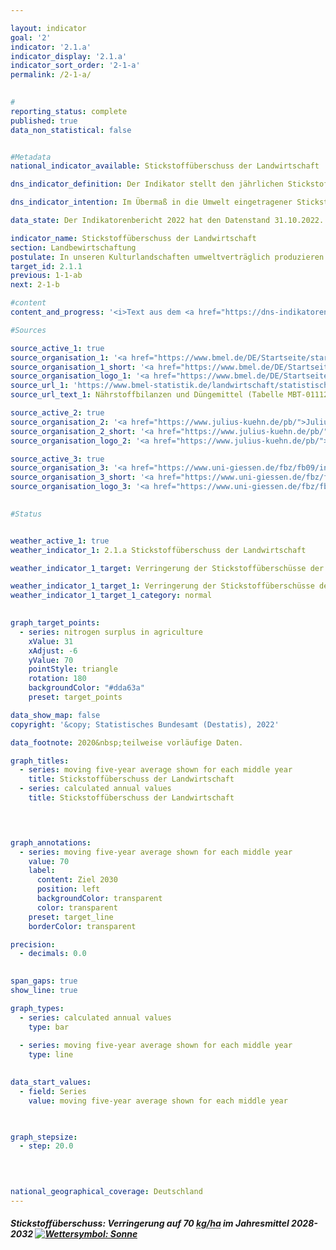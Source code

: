 ```yaml
---

layout: indicator    
goal: '2'    
indicator: '2.1.a'    
indicator_display: '2.1.a'    
indicator_sort_order: '2-1-a'    
permalink: /2-1-a/    
    

#
reporting_status: complete    
published: true    
data_non_statistical: false    


#Metadata    
national_indicator_available: Stickstoffüberschuss der Landwirtschaft    

dns_indicator_definition: Der Indikator stellt den jährlichen Stickstoffüberschuss für den Sektor Landwirtschaft, berechnet als Stickstoffzufuhr abzüglich Abfuhr von Stickstoff, in Kilogramm (<abbr title="Kilogramm">kg</abbr>) je Hektar (<abbr title="Hektar">ha</abbr>) und Jahr landwirtschaftlich genutzter Fläche dar.    

dns_indicator_intention: Im Übermaß in die Umwelt eingetragener Stickstoff führt zur Belastung von Grund- und Oberflächenwasser, zur Überversorgung von Binnengewässern, Meeren und Landökosystemen mit Nährstoffen (Eutrophierung), zur Entstehung von Treibhausgasen und versauernden Luftschadstoffen mit negativen Folgen für Klima, Artenvielfalt und Landschaftsqualität. Für den Zeitraum 2028&nbsp;bis 2032&nbsp;soll im Mittel eine Verringerung der Stickstoffüberschüsse der Gesamtbilanz für Deutschland auf 70&nbsp;Kilogramm je Hektar landwirtschaftlich genutzter Fläche pro Jahr erreicht werden.    

data_state: Der Indikatorenbericht 2022 hat den Datenstand 31.10.2022. Die Daten auf dieser Plattform werden regelmäßig aktualisiert, sodass online aktuellere Daten verfügbar sein können als im <a href="https://dns-indikatoren.de/assets/publications/reports/de/2022.pdf">Indikatorenbericht 2022</a> veröffentlicht.    

indicator_name: Stickstoffüberschuss der Landwirtschaft    
section: Landbewirtschaftung    
postulate: In unseren Kulturlandschaften umweltverträglich produzieren    
target_id: 2.1.1    
previous: 1-1-ab    
next: 2-1-b    

#content     
content_and_progress: '<i>Text aus dem <a href="https://dns-indikatoren.de/assets/publications/reports/de/2022.pdf">Indikatorenbericht 2022&nbsp;</a></i><br><br>Bei der Berechnung des Indikators werden Stickstoffzufuhren durch Düngemittel, aus biologischer Stickstofffixierung, durch atmosphärische Einträge, durch Saat- und Pflanzgut sowie durch Futtermittel berücksichtigt. Die Stickstoffabfuhr erfolgt über pflanzliche und tierische Marktprodukte. Der überschüssige Stickstoff kann in gasförmiger Form in die Atmosphäre entweichen, sich im Boden anreichern oder in Richtung Grundwasser verlagern. Dadurch kann es letztendlich auch zu einem Stickstoffeintrag in Flüsse oder andere Ökosysteme kommen. Der Stickstoffüberschuss der Landwirtschaft beeinflusst hierdurch direkt die Entwicklung der Indikatoren <a href="https://dnsUpgradeEnvironment.github.io/dns-indicators/6-1-b">6.1.b</a> „Nitrat im Grundwasser“, <a href="https://dnsUpgradeEnvironment.github.io/dns-indicators/14-1-a">14.1.a</a> „Stickstoffeintrag über die Zuflüsse in Nord- und Ostsee“ und <a href="https://dnsUpgradeEnvironment.github.io/dns-indicators/15-2">15.2</a>&nbsp;„Eutrophierung der Ökosysteme“. Bei dem Indikator <a href="https://dnsUpgradeEnvironment.github.io/dns-indicators/3-2-a">3.2.a</a> „Emissionen von Luftschadstoffen“ hat der Eintrag von Stickstoff aus der Landwirtschaft in die Atmosphäre Auswirkungen auf die Entstehung von Stickstoffdioxiden und Ammoniak.<br><br>Der Indikator wird vom Institut für Pflanzenbau und Bodenkunde des Julius Kühn-Instituts und dem Institut für Landschaftsökologie und Ressourcenmanagement der Universität Gießen berechnet. Im Jahr 2018&nbsp;waren Düngemittel mit 54,7&nbsp;% (94&nbsp;Kilogramm Stickstoff je Hektar) die wichtigste Komponente der Stickstoffzufuhr in der Gesamtbilanz. Daneben trugen Futtermittel mit 33,7&nbsp;% (58&nbsp;kg/ha), die biologische Stickstofffixierung mit 7,6&nbsp;% (13&nbsp;kg/ha) und die außerlandwirtschaftlichen Emissionen mit 1,7&nbsp;% (3&nbsp;kg/ha) substantiell zur Stickstoffzufuhr bei.<br><br>Die Berechnung des Indikators basiert auf dem gleitenden Fünfjahresdurchschnitt, bei dem der Mittelwert aus Werten von fünf Berichtsjahren gebildet wird. Der gleitende Fünfjahresdurchschnitt gibt jeweils den Wert für das mittlere der fünf Berichtsjahre an. Hierdurch werden witterungs- und marktabhängige jährliche Schwankungen geglättet, die nicht von den landwirtschaftlichen Betrieben beeinflusst werden können. Der Indikator trifft keine Aussage zur regionalen Verteilung der Stickstoffüberschüsse. Für die Jahre 2016&nbsp;und 2017&nbsp;wurden verschiedene Eingangsdaten rückwirkend aktualisiert. Auch wurde die Berechnungsmethodik überarbeitet und einige Koeffizienten wurden aktualisiert. Dadurch ergeben sich Abweichungen bei den Werten des Indikators für die vergangenen Berichtsjahre im Vergleich zu der letzten Veröffentlichung.<br><br>Der gleitende Fünfjahresdurchschnitt des Stickstoffsaldos sank im Zeitraum von 1992&nbsp;bis 2016&nbsp;um 19,8&nbsp;% (von 116&nbsp;auf 93&nbsp;Kilogramm je Hektar und Jahr). Die Reduktionen des Stickstoffüberschusses sind jedoch hauptsächlich auf Entwicklungen zu Beginn der Zeitreihe bis zum Jahr 2011&nbsp;zurückzuführen. Seitdem stagniert der Stickstoffüberschuss und liegt wie im Jahr 2011&nbsp;unverändert bei 93&nbsp;Kilogramm je Hektar und Jahr. Somit kann eine Verringerung bis auf 70&nbsp;Kilogramm je Hektar und Jahr landwirtschaftlich genutzter Fläche im Jahresmittel 2028–2032&nbsp;bei einer Fortsetzung der jetzigen Entwicklung nicht erreicht werden. Der deutliche Rückgang des Stickstoffüberschusses Anfang der 1990er Jahre resultierte aus einem reduzierten Düngemitteleinsatz und abnehmenden Tierbeständen in den neuen Bundesländern. Die vergleichsweise schwache Reduktion im weiteren Verlauf der Zeitreihe beruhte auf einem leichten Rückgang beim Einsatz mineralischer Düngemittel und höheren Erntemengen aufgrund des technischen Fortschritts in der Pflanzenproduktion und -züchtung (effizientere Stickstoffdüngung, Sortenspektrum) bei gleichzeitiger Ausweitung des Anbauumfangs ertragsstarker Kulturarten (Mais, Weizen) sowie einer verbesserten Futterverwertung bei den Nutztieren.'    

#Sources    

source_active_1: true
source_organisation_1: '<a href="https://www.bmel.de/DE/Startseite/startseite_node.html">Bundesministerium für Ernährung und Landwirtschaft</a>'
source_organisation_1_short: '<a href="https://www.bmel.de/DE/Startseite/startseite_node.html">Bundesministerium für Ernährung und Landwirtschaft</a>'
source_organisation_logo_1: '<a href="https://www.bmel.de/DE/Startseite/startseite_node.html"><img src="https://dnsUpgradeEnvironment.github.io/dns-indicators/public/OrgImgDe/bmel.png" alt="Bundesministerium für Ernährung und Landwirtschaft" title=" Klicken Sie hier um zur Homepage der Organisation Bundesministerium für Ernährung und Landwirtschaft zu gelangen." style="height:60px; width:148px; border: transparent"/></a>'
source_url_1: 'https://www.bmel-statistik.de/landwirtschaft/statistischer-monatsbericht-des-bmel-kapitel-a-landwirtschaft/'
source_url_text_1: Nährstoffbilanzen und Düngemittel (Tabelle MBT-0111260-0000)

source_active_2: true
source_organisation_2: '<a href="https://www.julius-kuehn.de/pb/">Julius Kühn-Institut, Institut für Pflanzenbau und Bodenkunde</a>'
source_organisation_2_short: '<a href="https://www.julius-kuehn.de/pb/">Julius Kühn-Institut, Institut für Pflanzenbau und Bodenkunde</a>'
source_organisation_logo_2: '<a href="https://www.julius-kuehn.de/pb/"><img src="https://dnsUpgradeEnvironment.github.io/dns-indicators/public/OrgImgDe/jki.png" alt="Julius Kühn-Institut, Institut für Pflanzenbau und Bodenkunde" title=" Klicken Sie hier um zur Homepage der Organisation Julius Kühn-Institut, Institut für Pflanzenbau und Bodenkunde zu gelangen." style="height:60px; width:148px; border: transparent"/></a>'

source_active_3: true
source_organisation_3: '<a href="https://www.uni-giessen.de/fbz/fb09/institute/ilr">Institut für Landschaftsökologie und Ressourcenmanagement, Justus-Liebig-Universität Gießen</a>'
source_organisation_3_short: '<a href="https://www.uni-giessen.de/fbz/fb09/institute/ilr">Institut für Landschaftsökologie und Ressourcenmanagement, Justus-Liebig-Universität Gießen</a>'
source_organisation_logo_3: '<a href="https://www.uni-giessen.de/fbz/fb09/institute/ilr"><img src="https://dnsUpgradeEnvironment.github.io/dns-indicators/public/OrgImgDe/ug.png" alt="Institut für Landschaftsökologie und Ressourcenmanagement, Justus-Liebig-Universität Gießen" title=" Klicken Sie hier um zur Homepage der Organisation Institut für Landschaftsökologie und Ressourcenmanagement, Justus-Liebig-Universität Gießen zu gelangen." style="height:60px; width:148px; border: transparent"/></a>'
    

#Status    


weather_active_1: true
weather_indicator_1: 2.1.a Stickstoffüberschuss der Landwirtschaft

weather_indicator_1_target: Verringerung der Stickstoffüberschüsse der Gesamtbilanz für Deutschland auf 70&nbsp;Kilogramm je Hektar landwirtschaftlich genutzter Fläche im Jahresmittel 2028-2032

weather_indicator_1_target_1: Verringerung der Stickstoffüberschüsse der Gesamtbilanz für Deutschland auf 70&nbsp;Kilogramm je Hektar landwirtschaftlich genutzter Fläche im Jahresmittel 2028-2032
weather_indicator_1_target_1_category: normal
    

graph_target_points:
  - series: nitrogen surplus in agriculture
    xValue: 31
    xAdjust: -6
    yValue: 70
    pointStyle: triangle
    rotation: 180
    backgroundColor: "#dda63a"
    preset: target_points    

data_show_map: false    
copyright: '&copy; Statistisches Bundesamt (Destatis), 2022'    

data_footnote: 2020&nbsp;teilweise vorläufige Daten.    

graph_titles: 
  - series: moving five-year average shown for each middle year
    title: Stickstoffüberschuss der Landwirtschaft
  - series: calculated annual values
    title: Stickstoffüberschuss der Landwirtschaft    

    


graph_annotations:
  - series: moving five-year average shown for each middle year
    value: 70
    label:
      content: Ziel 2030
      position: left
      backgroundColor: transparent
      color: transparent
    preset: target_line
    borderColor: transparent    

precision: 
  - decimals: 0.0
        

span_gaps: true    
show_line: true    

graph_types: 
  - series: calculated annual values
    type: bar
    
  - series: moving five-year average shown for each middle year
    type: line
        

data_start_values: 
  - field: Series
    value: moving five-year average shown for each middle year    

    

graph_stepsize: 
  - step: 20.0
        

            

national_geographical_coverage: Deutschland    
---
```



<div>
  <div class="my-header">
    <h5>Stickstoffüberschuss: Verringerung auf 70&nbsp;<abbr title="Kilogramm pro Hektar">kg/ha</abbr> im Jahresmittel 2028-2032
      <a href="https://dnsUpgradeEnvironment.github.io/dns-indicators/status"><img src="https://g205sdgs.github.io/sdg-indicators/public/Wettersymbole/Sonne.png" title="Bei Fortsetzung der Entwicklung aus 2018 (Datenstand 31.09.2022) wäre der Zielwert erreicht oder um weniger als 5 % der Differenz zwischen Zielwert und dem damaligen Wert verfehlt worden." alt="Wettersymbol: Sonne"/>
      </a>
    </h5>
  </div>
  <div class="my-header-note">
  </div>
</div>